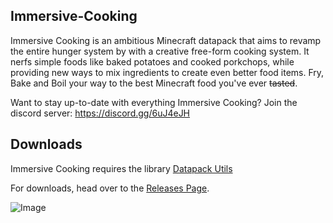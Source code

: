 ## Immersive-Cooking
Immersive Cooking is an ambitious Minecraft datapack that aims to revamp the entire hunger system by with a creative free-form cooking system. It nerfs simple foods like baked potatoes and cooked porkchops, while providing new ways to mix ingredients to create even better food items. Fry, Bake and Boil your way to the best Minecraft food you've ever ~~tasted~~.

Want to stay up-to-date with everything Immersive Cooking? Join the discord server: https://discord.gg/6uJ4eJH

## Downloads

Immersive Cooking requires the library [Datapack Utils](https://github.com/ImCoolYeah105/Datapack-Utilities/releases)

For downloads, head over to the [Releases Page](https://github.com/ImCoolYeah105/Immersive-Cooking/releases).

![Image](https://i.imgur.com/klgkUzM.png)
